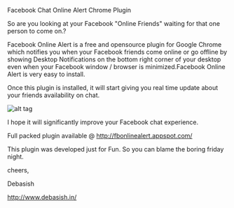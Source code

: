 Facebook Chat Online Alert Chrome Plugin

So are you looking at your Facebook "Online Friends" waiting for that one person to come on.?


Facebook Online Alert is a free and opensource plugin for Google Chrome which notifies
you when your Facebook friends come online or go offline by showing Desktop 
Notifications on the bottom right corner of your desktop even when your Facebook 
window / browser is minimized.Facebook Online Alert is very easy to install. 

Once this plugin is installed, it will start giving you real time update about 
your friends availability on chat.

![alt tag](https://f.cloud.github.com/assets/1751618/1398570/6d175ace-3ca4-11e3-92a3-0800693f1375.png)


I hope it will significantly improve your Facebook chat experience.

Full packed plugin available @ http://fbonlinealert.appspot.com/



This plugin was developed just for Fun.
So you can blame the boring friday night.

cheers,

Debasish

http://www.debasish.in/

